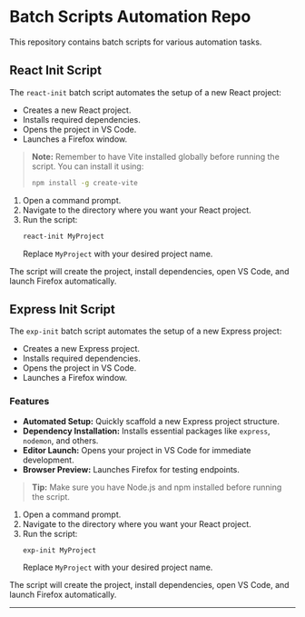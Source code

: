 # Batch Scripts Automation Repo

This repository contains batch scripts for various automation tasks.

## React Init Script

The `react-init` batch script automates the setup of a new React project:

- Creates a new React project.
- Installs required dependencies.
- Opens the project in VS Code.
- Launches a Firefox window.

> **Note:** Remember to have Vite installed globally before running the script. You can install it using:
> ```sh
> npm install -g create-vite
> ```

1. Open a command prompt.
2. Navigate to the directory where you want your React project.
3. Run the script:
    ```bat
    react-init MyProject
    ```
    Replace `MyProject` with your desired project name.

The script will create the project, install dependencies, open VS Code, and launch Firefox automatically.

## Express Init Script

The `exp-init` batch script automates the setup of a new Express project:

- Creates a new Express project.
- Installs required dependencies.
- Opens the project in VS Code.
- Launches a Firefox window.
### Features

- **Automated Setup:** Quickly scaffold a new Express project structure.
- **Dependency Installation:** Installs essential packages like `express`, `nodemon`, and others.
- **Editor Launch:** Opens your project in VS Code for immediate development.
- **Browser Preview:** Launches Firefox for testing endpoints.

> **Tip:** Make sure you have Node.js and npm installed before running the script.

1. Open a command prompt.
2. Navigate to the directory where you want your React project.
3. Run the script:
    ```bat
    exp-init MyProject
    ```
    Replace `MyProject` with your desired project name.

The script will create the project, install dependencies, open VS Code, and launch Firefox automatically.

---